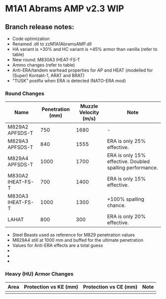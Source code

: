 # M1A1 Abrams AMP v2.3 WIP

## Branch release notes:
<p>
	<ul> 
		<li>Code optimization</li>
		<li>Renamed .dll to zzM1A1AbramsAMP.dll </li>
		<li>HA variant is +30% and HC variant is +45% armor than vanilla (refer to table)</li>
		<li>New round: M830A3 IHEAT-FS-T</li>
		<li>Ammo changes (refer to table)</li>
		<li>Anti-ERA/tandem warhead properties for AP and HEAT (modelled for (Super) Kontakt-1, ARAT and BRAT)</li>
		<li>"TUSK" postfix when ERA is detected (NATO-ERA mod)</li>
	</ul>
</p>

### Round Changes
| Name  | Penetration (mm) | Muzzle Velocity (m/s) | Note |
| ------------- | ------------- | ------------- | ------------- |
| M829A2 APFSDS-T | 750 | 1680 | - |
| M829A3 APFSDS-T | 840 | 1555 | ERA is only 25% effective. |
| M829A4 APFSDS-T | 1000 | 1700 | ERA is only 15% effective. Doubled spalling performance. |
| M830A2 IHEAT-FS-T | 700 | 1400 | ERA is only 15% effective. |
| M830A3 IHEAT-FS-T | 1000 | 1300 | +100% spalling chance. |
| LAHAT | 800 | 300 | ERA is only 20% effective. |

<p>
	<ul> 
		<li>Steel Beasts used as reference for M829 penetration values</li>
		<li>M829A4 still at 1000 mm and buffed for the ultimate penetration</li>
		<li>Values for Anti-ERA effects are a total guess</li>
		<li></li>
		<li></li>
		<li></li>
	</ul>
</p>


### Heavy  (HU) Armor Changes
| Area  | Protection vs KE (mm) | Protection vs CE (mm) | Note
| ------------- | ------------- | ------------- | ------------- | 
|  |  |  |  |
